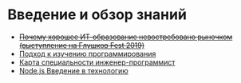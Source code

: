 # Введение и обзор знаний

- ~~[Почему хорошее ИТ-образование невостребовано рыночком (выступление на Глушков Fest 2019)](https://youtu.be/nvIJE6xMpiI)~~
- [Подход к изучению программирования](https://youtu.be/zMU4ir10DMg)
- [Карта специальности инженер-программист](https://youtu.be/SE5aXH-yf0I)
- [Node.js Введение в технологию](https://youtu.be/WBcHgaoHh1k)
